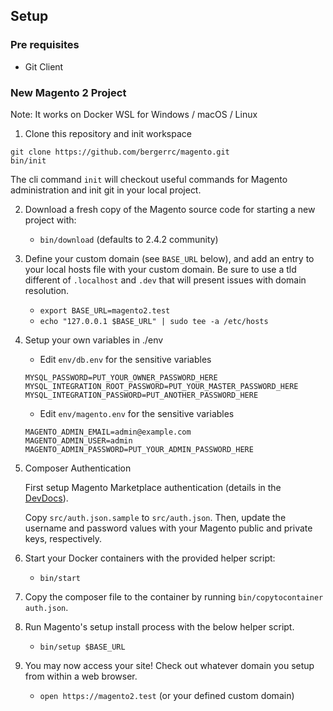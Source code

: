 ## Setup

### Pre requisites

  - Git Client

### New Magento 2 Project 

Note: It works on Docker WSL for Windows / macOS / Linux

1. Clone this repository and init workspace
```
git clone https://github.com/bergerrc/magento.git
bin/init
```
The cli command `init` will checkout useful commands for Magento administration and init git in your local project.

2. Download a fresh copy of the Magento source code for starting a new project with:
    - `bin/download` (defaults to 2.4.2 community)

3. Define your custom domain (see `BASE_URL` below), and add an entry to your local hosts file with your custom domain. Be sure to use a tld different of `.localhost` and `.dev` that will present issues with domain resolution.
    - `export BASE_URL=magento2.test`
    - `echo "127.0.0.1 $BASE_URL" | sudo tee -a /etc/hosts`

4. Setup your own variables in ./env
    - Edit `env/db.env` for the sensitive variables
    ```
    MYSQL_PASSWORD=PUT_YOUR_OWNER_PASSWORD_HERE
    MYSQL_INTEGRATION_ROOT_PASSWORD=PUT_YOUR_MASTER_PASSWORD_HERE
    MYSQL_INTEGRATION_PASSWORD=PUT_ANOTHER_PASSWORD_HERE
    ```
    - Edit `env/magento.env` for the sensitive variables
    ```
    MAGENTO_ADMIN_EMAIL=admin@example.com
    MAGENTO_ADMIN_USER=admin
    MAGENTO_ADMIN_PASSWORD=PUT_YOUR_ADMIN_PASSWORD_HERE
    ```

5. Composer Authentication

    First setup Magento Marketplace authentication (details in the [DevDocs](http://devdocs.magento.com/guides/v2.0/install-gde/prereq/connect-auth.html)).

    Copy `src/auth.json.sample` to `src/auth.json`. Then, update the username and password values with your Magento public and private keys, respectively. 

6. Start your Docker containers with the provided helper script:
    - `bin/start`

7. Copy the composer file to the container by running `bin/copytocontainer auth.json`.

8. Run Magento's setup install process with the below helper script.
    - `bin/setup $BASE_URL`

9. You may now access your site! Check out whatever domain you setup from within a web browser.
    - `open https://magento2.test` (or your defined custom domain)
